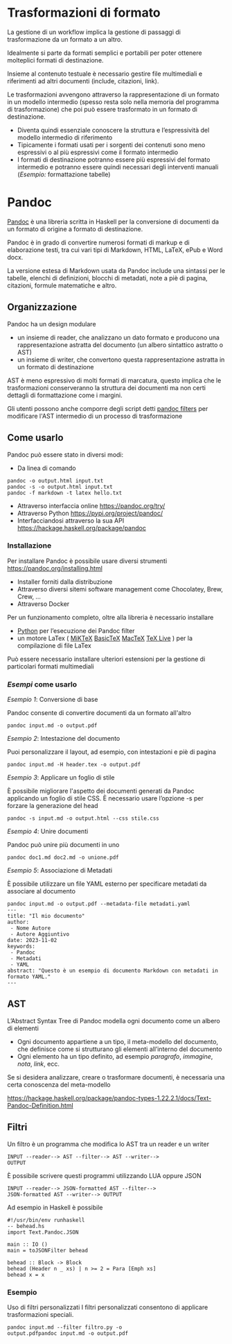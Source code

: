 # Trasformazioni di formato

La gestione di un workflow implica la gestione di passaggi di trasformazione da un formato a un altro.

Idealmente si parte da formati semplici e portabili per poter ottenere molteplici formati di destinazione.

Insieme al contenuto testuale è necessario gestire file multimediali e riferimenti ad altri documenti (include, citazioni, link).

Le trasformazioni avvengono attraverso la rappresentazione di un formato in un modello intermedio (spesso resta solo nella memoria del programma di trasformazione) che poi può essere trasformato in un formato di destinazione.
- Diventa quindi essenziale conoscere la struttura e l’espressività del modello intermedio di riferimento
- Tipicamente i formati usati per i sorgenti dei contenuti sono meno espressivi o al più espressivi come il formato intermedio
- I formati di destinazione potranno essere più espressivi del formato intermedio e potranno essere quindi necessari degli interventi manuali (_Esempio:_ formattazione tabelle) 

# Pandoc
[Pandoc](https://pandoc.org/MANUAL.html) è una libreria scritta in Haskell per la conversione di documenti da un formato di origine a formato di destinazione.

Pandoc è in grado di convertire numerosi formati di markup e di elaborazione testi, tra cui vari tipi di Markdown, HTML, LaTeX, ePub e Word docx.

La versione estesa di Markdown usata da Pandoc include una sintassi per le tabelle, elenchi di definizioni, blocchi di metadati, note a piè di pagina, citazioni, formule matematiche e altro.

## Organizzazione
Pandoc ha un design modulare
- un insieme di reader, che analizzano un dato formato e producono una rappresentazione astratta del documento (un albero sintattico astratto o AST)
- un insieme di writer, che convertono questa rappresentazione astratta in un formato di destinazione

AST è meno espressivo di molti formati di marcatura, questo implica che le trasformazioni conserveranno la struttura dei documenti ma non certi dettagli di formattazione come i margini.

Gli utenti possono anche comporre degli script detti [pandoc filters](https://pandoc.org/filters.html) per modificare l'AST intermedio di un processo di trasformazione

## Come usarlo
Pandoc può essere stato in diversi modi:
- Da linea di comando
```
pandoc -o output.html input.txt
pandoc -s -o output.html input.txt
pandoc -f markdown -t latex hello.txt
```
- Attraverso interfaccia online https://pandoc.org/try/
- Attraverso Python https://pypi.org/project/pandoc/
- Interfacciandosi attraverso la sua API https://hackage.haskell.org/package/pandoc

### Installazione
Per installare Pandoc è possibile usare diversi strumenti https://pandoc.org/installing.html
- Installer forniti dalla distribuzione
- Attraverso diversi sitemi software management come Chocolatey, Brew, Crew, …
- Attraverso Docker

Per un funzionamento completo, oltre alla libreria è necessario installare
- [Python](https://www.python.org/) per l’esecuzione dei Pandoc filter
- un motore LaTex (
 [MiKTeX](https://miktex.org/)
 [BasicTeX](https://www.tug.org/mactex/morepackages.html)
 [MacTeX](https://tug.org/mactex/)
 [TeX Live](https://www.tug.org/texlive/)
 ) per la compilazione di file LaTex

Può essere necessario installare ulteriori estensioni per la gestione di particolari formati multimediali

### *Esempi* come usarlo
_Esempio 1_: Conversione di base

Pandoc consente di convertire documenti da un formato all'altro

```pandoc input.md -o output.pdf```


_Esempio 2_: Intestazione del documento

Puoi personalizzare il layout, ad esempio, con intestazioni e piè di pagina

```pandoc input.md -H header.tex -o output.pdf```


_Esempio 3_: Applicare un foglio di stile

È possibile migliorare l'aspetto dei documenti generati da Pandoc applicando un foglio di stile CSS. È necessario usare l’opzione -s per forzare la generazione del head

```pandoc -s input.md -o output.html --css stile.css```


_Esempio 4_: Unire documenti

Pandoc può unire più documenti in uno

```pandoc doc1.md doc2.md -o unione.pdf```


_Esempio 5_: Associazione di Metadati

È possibile utilizzare un file YAML esterno per specificare metadati da associare al documento

```
pandoc input.md -o output.pdf --metadata-file metadati.yaml
---
title: "Il mio documento"
author:
 - Nome Autore
 - Autore Aggiuntivo
date: 2023-11-02
keywords:
 - Pandoc
 - Metadati
 - YAML
abstract: "Questo è un esempio di documento Markdown con metadati in formato YAML."
---
```
## AST
L’Abstract Syntax Tree di Pandoc modella ogni documento come un albero di elementi
- Ogni documento appartiene a un tipo, il meta-modello del documento, che definisce come si strutturano gli elementi all’interno del documento
- Ogni elemento ha un tipo definito, ad esempio _paragrafo_, _immagine_, _nota_, _link_, ecc.

Se si desidera analizzare, creare o trasformare documenti, è necessaria una certa conoscenza del meta-modello

https://hackage.haskell.org/package/pandoc-types-1.22.2.1/docs/Text-Pandoc-Definition.html

## Filtri
Un filtro è un programma che modifica lo AST tra un reader e un writer
```
INPUT --reader--> AST --filter--> AST --writer-->
OUTPUT
```
È possibile scrivere questi programmi utilizzando LUA oppure JSON
```
INPUT --reader--> JSON-formatted AST --filter-->
JSON-formatted AST --writer--> OUTPUT
```
Ad esempio in Haskell è possibile
```
#!/usr/bin/env runhaskell
-- behead.hs
import Text.Pandoc.JSON

main :: IO ()
main = toJSONFilter behead

behead :: Block -> Block
behead (Header n _ xs) | n >= 2 = Para [Emph xs]
behead x = x
```

### Esempio
Uso di filtri personalizzati
I filtri personalizzati consentono di applicare trasformazioni speciali.
```
pandoc input.md --filter filtro.py -o
output.pdfpandoc input.md -o output.pdf
```
